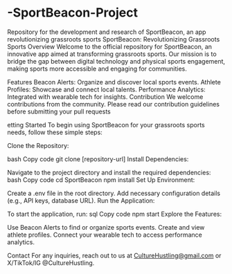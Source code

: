 # -SportBeacon-Project
Repository for the development and research of SportBeacon, an app revolutionizing grassroots sports
SportBeacon: Revolutionizing Grassroots Sports
Overview
Welcome to the official repository for SportBeacon, an innovative app aimed at transforming grassroots sports. Our mission is to bridge the gap between digital technology and physical sports engagement, making sports more accessible and engaging for communities.

Features
Beacon Alerts: Organize and discover local sports events.
Athlete Profiles: Showcase and connect local talents.
Performance Analytics: Integrated with wearable tech for insights.
Contribution
We welcome contributions from the community. Please read our contribution guidelines before submitting your pull requests



etting Started
To begin using SportBeacon for your grassroots sports needs, follow these simple steps:

Clone the Repository:

bash
Copy code
git clone [repository-url]
Install Dependencies:

Navigate to the project directory and install the required dependencies:
bash
Copy code
cd SportBeacon
npm install
Set Up Environment:

Create a .env file in the root directory.
Add necessary configuration details (e.g., API keys, database URL).
Run the Application:

To start the application, run:
sql
Copy code
npm start
Explore the Features:

Use Beacon Alerts to find or organize sports events.
Create and view athlete profiles.
Connect your wearable tech to access performance analytics.


Contact
For any inquiries, reach out to us at CultureHustling@gmail.com or X/TikTok/IG @CultureHustling.

